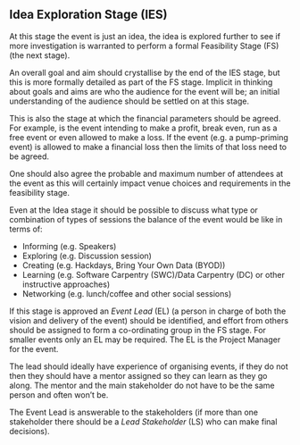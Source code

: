 ## Idea Exploration Stage (IES)
At this stage the event is just an idea, the idea is explored further to see if more investigation is warranted to perform a formal Feasibility Stage (FS) (the next stage). 

An overall goal and aim should crystallise by the end of the IES stage, but this is more formally detailed as part of the FS stage. Implicit in thinking about goals and aims are who the audience for the event will be; an initial understanding of the audience should be settled on at this stage.

This is also the stage at which the financial parameters should be agreed. For example, is the event intending to make a profit, break even, run as a free event or even allowed to make a loss. If the event (e.g. a pump-priming event) is allowed to make a financial loss then the limits of that loss need to be agreed.  

One should also agree the probable and maximum number of attendees at the event as this will certainly impact venue choices and requirements in the feasibility stage.

Even at the Idea stage it should be possible to discuss what type or combination of types of sessions the balance of the event would be like in terms of:

* Informing (e.g. Speakers)
* Exploring (e.g. Discussion session)
* Creating (e.g. Hackdays, Bring Your Own Data (BYOD))
* Learning (e.g. Software Carpentry (SWC)/Data Carpentry (DC) or other instructive approaches)
* Networking (e.g. lunch/coffee and other social sessions)

If this stage is approved an _Event Lead_ (EL) (a person in charge of both the vision and delivery of the event) should be identified, and effort from others should be assigned to form a co-ordinating group in the FS stage. For smaller events only an EL may be required. The EL is the Project Manager for the event.

The lead should ideally have experience of organising events, if they do not then they should have a mentor assigned so they can learn as they go along. The mentor and the main stakeholder do not have to be the same person and often won’t be.

The Event Lead is answerable to the stakeholders (if more than one stakeholder there should be a _Lead Stakeholder_ (LS) who can make final decisions).

